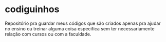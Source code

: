 # codiguinhos
Repositório pra guardar meus códigos que são criados apenas pra ajudar no ensino ou treinar alguma coisa especifica sem ter necessariamente relação com cursos ou com a faculdade.
